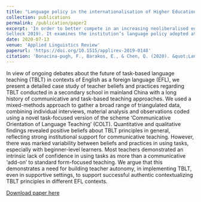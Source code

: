 ```yaml
---
title: "Language policy in the internationalisation of Higher Education in Anglophone countries: The interplay between language policy as ‘text’, ‘discourse’ and ‘practice’"
collection: publications
permalink: /publication/paper2
excerpt: 'In order to better compete in an increasing neoliberalised education system, many Higher Education Institutions (HEIs) have developed an inter- nationalisation strategy that aims at incorporating an intercultural and global dimension into curricula and learning environments for all. This internationali- sation agenda raises important language policy issues that are often side-lined in the UK and other Anglophone countries where an English monolingual ethos prevails. Centrally, the question arises indeed as to whether internationalisation processes have an impact on HEIs’ language policies in Anglophone countries. This paper takes the case of a Russell Group University in the UK and focuses on two masters programmes that attract annually a ‘multilingual elite’ (Barakos and
Selleck 2019). It examines the institution’s language policy adopted at the levels of ‘texts’, ‘discourses’ and ‘practices’ (Bonacina-Pugh 2012), using a critical discourse analysis of policy documents and a conversation analysis of classroom in- teractions. We argue that language policy is at the core of HEIs’ internationalisa- tion processes even in Anglophone countries and that, methodologically, the articulation of findings from critical discourse and conversational analyses rep- resents a step forward in the field of language policy.'
date: 2020-07-13
venue: 'Applied Linguistics Review'
paperurl: 'https://doi.org/10.1515/applirev-2019-0148'
citation: 'Bonacina-pugh, F., Barakos, E., & Chen, Q. (2020). &quot;Language policy in the internationalisation of Higher Education in Anglophone countries : The interplay between language policy as ‘ text ’ , ‘ discourse ’ and ‘ practice ’.&quot; <i>Applied Linguistics Review</i>. ahead of print.'
---
```

In view of ongoing debates about the future of task-based language teaching (TBLT) in contexts of English as a foreign language (EFL), we present a detailed case study of teacher beliefs and practices regarding TBLT conducted in a secondary school in mainland China with a long history of communicative and task-based teaching approaches. We used a mixed-methods approach to gather a broad range of triangulated data, combining individual interviews, material analysis and observations coded using a novel task-focused version of the scheme ‘Communicative Orientation of Language Teaching’ (COLT). Quantitative and qualitative findings revealed positive beliefs about TBLT principles in general, reflecting strong institutional support for communicative teaching. However, there was marked variability between beliefs and practices in using tasks, especially with beginner-level learners. Most teachers demonstrated an intrinsic lack of confidence in using tasks as more than a communicative ‘add-on’ to standard form-focused teaching. We argue that this demonstrates a need for building teacher autonomy, in implementing TBLT, even in supportive settings, to support successful authentic contextualizing TBLT principles in different EFL contexts.

[Download paper here](http://adachenqi.github.io/files/paper2.pdf)


